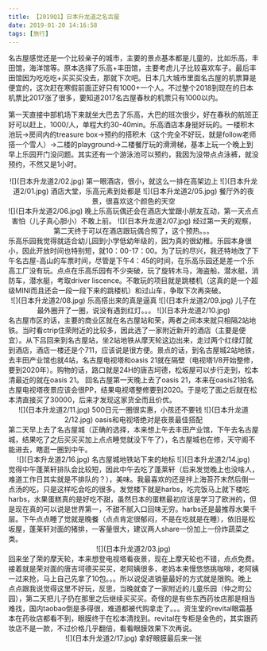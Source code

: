 ```yaml
---
title: 【2019Q1】日本升龙道之名古屋
date: 2019-01-20 14:16:58
tags: [旅行]
---
```

   名古屋感觉还是一个比较亲子的城市，主要的景点基本都是儿童的，比如乐高，丰田馆，海洋馆等。原本选择了乐高+丰田馆，主要考虑儿子比较喜欢车子。最后丰田馆因为吃吃吃+买买买没去，那就下次吧。日本几大城市里面名古屋的机票算是便宜的，这次赶在寒假前面正好只有1000+一个人。不过整个2018到现在的日本机票比2017涨了很多，要知道2017名古屋春秋的机票只有1000以内。
   <!--more-->
   第一天直接中部机场下来就坐大巴去了乐高，大巴的班次很少，好在春秋的航班正好可以赶上，1000/人，单程大约30-40min。乐高酒店本身挺好玩的。一楼积木池玩->房间内的treasure box->预约的搭积木（这个完全不好玩，就是follow老师搭一个雪人）->二楼的playground->二楼餐厅玩的滑滑梯，基本上玩一个晚上到早上乐园开门没问题。其实还有一个游泳池可以预约，我因为没带点点泳裤，就没预约，不然又是1小时。
   <div align=center>![](日本升龙道2/02.jpg)
   第一眼酒店，很小，就这么一排在高架边上
   ![](日本升龙道2/01.jpg)
   酒店大堂，乐高元素到处都是
   ![](日本升龙道2/05.jpg)
   餐厅外的夜景，很喜欢这个颜色的天空
   </div>
   <div align=center>
   ![](日本升龙道2/06.jpg)
   晚上乐高玩偶还会在酒店大堂跟小朋友互动，第一天点点害怕（儿子真心胆小）不敢上前。
   ![](日本升龙道2/07.jpg)
   经过第一天的观察，第二天终于可以在酒店跟玩偶合照了，这个预热。。。
   </div>
   乐高乐园我觉得就适合幼儿园到小学低幼年级的，因为真的很幼稚。乐园本身很小，因此开放时间也特别短，就10：00-17：00。为了玩的尽兴，我还特地改了下午名古屋-高山的车票时间，尽管是下午4：45的时间，在乐高乐园还是差一个乐高工厂没有玩。点点在乐高乐园有不少突破，玩了旋转木马，海盗船，潜水艇，消防车，潜水艇，考取driver liscence。不敢玩的项目就是跳楼机（这真的是一个超级MINI而且还会一段一段下来的跳楼机）和过山车，争取下次再突破。
   <div align=center>
   ![](日本升龙道2/08.jpg)
   乐高搭出来的真是逼真
   ![](日本升龙道2/09.jpg)
   儿子在最外圈开了一圈，说没有遇到红灯。。。 
   ![](日本升龙道2/10.jpg)
   </div>
   名古屋市区的话，主要的商业区就在名古屋站和荣，两者之间本来就只相隔2站地铁。当时看ctrip住荣附近的比较多，因此选了一家附近新开的酒店（主要是便宜）。从下吕回来到名古屋站，坐2站地铁从摩天轮这边出来，走过两个红绿灯就到酒店，酒店一楼还是个711，应该说是很方便。景点的话，到名古屋城2站地铁，去丰田产业馆也就4站，名古屋电视塔和oasis 21就在隔壁（电视塔1/8开始整修，要到2020年）。购物的话，路口就是24H的唐吉坷德，松坂屋可以步行走到，松本清最近的就在oasis 21。
   回名古屋第一天晚上去了oasis 21，本来在oasis21拍名古屋电视塔夜景应该会很PP，结果电视塔整修要到2020。于是吃了面之后就在松本清直接买了30000，后来才发现这家货全而且价优。
   <div align=center>
   ![](日本升龙道2/11.jpg)
   500日元一圈很实惠，小孩还不要钱
   ![](日本升龙道2/12.jpg)
   oasis和电视塔绝对是夜景最佳搭配
   </div>
   第二天早上去了名古屋城（正确的选择，本来想上午去丰田产业馆，下午去名古屋城，结果吃了之后买买买加上点点睡觉就没下午了），名古屋城也在修，天守阁不能进去，瞎逛一圈到中午。
   <div align=center>
   ![](日本升龙道2/16.jpg)
   名古屋城地铁站下来的地标
   ![](日本升龙道2/14.jpg)
   </div>
   觉得中午蓬莱轩排队会比较短，因此中午去吃了蓬莱轩（后来发觉晚上也没啥人，难道工作日其实就是不排队的？），美味。我最喜欢的还是拌上海苔芥末然后倒一点汤的吃，只是这样吃会吃的很多。发觉楼下就是harbs，吃完饭马上就下楼吃harbs，水果蛋糕真的是好吃不甜，虽然日本的蛋糕最初应该是学习了欧洲的，但是现在真的可以说是世界第一，不甜不腻入口回味无穷。harbs还是最推荐水果千层。下午点点睡了觉就是晚餐（点点肯定很郁闷，不是在吃就是在睡），依旧是松坂屋，蓬莱轩对面的猪排，一客量很大，建议两人share一份加上一份炸蔬菜之类。
   <div align=center>
   ![](日本升龙道2/03.jpg)
   </div>
   回来坐了荣的摩天轮，本来想登电视塔看夜景，现在上摩天轮也不错，点点免费。接着就是荣对面的唐吉坷德买买买，老阿姨很多，老妈本来慢悠悠挑咖啡，老阿姨一过来抢，马上自己先拿了10包。。。所以说促进销量最好的方式就是限购。晚上点点跟我说觉得这里不好玩，反思，当晚就查了一家附近的儿童乐园（仲之町公园），第二天把儿子扔在那里之后继续买买买。奇怪的是有些东西药妆店那是相当难找，国内taobao倒是多得很，难道都被代购拿走了。。。资生堂的revital眼霜基本在药妆店都看不到，眼膜终于在松本清找到。revital在专柜是金色的，其实跟药妆店不是一款，不过价格几乎翻倍，看看眼膜效果下次再说。
  <div align=center>
   ![](日本升龙道2/17.jpg)
   拿好眼膜最后来一张
   </div> 

